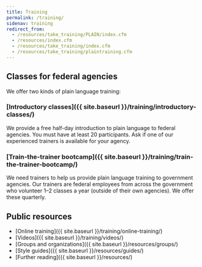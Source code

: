 ```yaml
---
title: Training
permalink: /training/
sidenav: training
redirect_from:
  - /resources/take_training/PLAIN/index.cfm
  - /resources/index.cfm
  - /resources/take_training/index.cfm
  - /resources/take_training/plaintraining.cfm
---
```


## Classes for federal agencies

We offer two kinds of plain language training:

### [Introductory classes]({{ site.baseurl }}/training/introductory-classes/)

We provide a free half-day introduction to plain language to federal agencies. You must have at least 20 participants. Ask if one of our experienced trainers is available for your agency.

### [Train-the-trainer bootcamp]({{ site.baseurl }}/training/train-the-trainer-bootcamp/)

We need trainers to help us provide plain language training to government agencies. Our trainers are federal employees from across the government who volunteer 1–2 classes a year (outside of their own agencies). We offer these quarterly.

## Public resources

* [Online training]({{ site.baseurl }}/training/online-training/)
* [Videos]({{ site.baseurl }}/training/videos/)
* [Groups and organizations]({{ site.baseurl }}/resources/groups/)
* [Style guides]({{ site.baseurl }}/resources/guides/)
* [Further reading]({{ site.baseurl }}/resources/)
